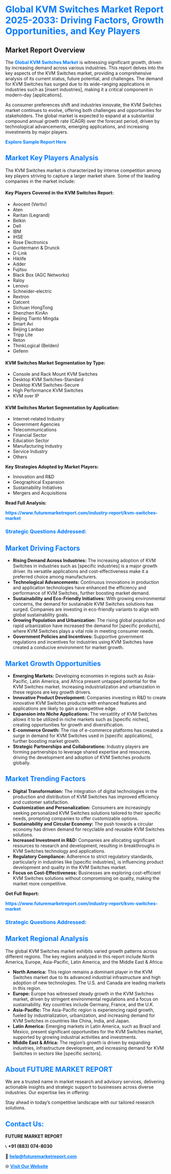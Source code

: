 <h1 style="color: #007BFF;">Global KVM Switches Market Report 2025-2033: Driving Factors, Growth Opportunities, and Key Players</h1>

<section id="overview">
<h2>Market Report Overview</h2>
<p>The <a href="https://www.futuremarketreport.com/industry-report/kvm-switches-market" style="color: #007BFF; text-decoration: none;"><strong>Global KVM Switches Market</strong></a> is witnessing significant growth, driven by increasing demand across various industries. This report delves into the key aspects of the KVM Switches market, providing a comprehensive analysis of its current status, future potential, and challenges. The demand for KVM Switches has surged due to its wide-ranging applications in industries such as [insert industries], making it a critical component in modern-day [applications].</p>
<p>As consumer preferences shift and industries innovate, the KVM Switches market continues to evolve, offering both challenges and opportunities for stakeholders. The global market is expected to expand at a substantial compound annual growth rate (CAGR) over the forecast period, driven by technological advancements, emerging applications, and increasing investments by major players.</p>
</section>

<section id="overview">
<p><a href="https://www.futuremarketreport.com/request-sample/reportId=26651" style="color: #007BFF; text-decoration: none;"><strong>Explore Sample Report Here</strong></a></p>
</section>

<section id="key-players">
<h2 style="color: #007BFF;">Market Key Players Analysis</h2>
<p>The KVM Switches market is characterized by intense competition among key players striving to capture a larger market share. Some of the leading companies in the market include:</p>
<h4>Key Players Covered in the KVM Switches Report:</h4>
<ul><li>Avocent (Vertiv)</li><li>Aten</li><li>Raritan (Legrand)</li><li>Belkin</li><li>Dell</li><li>IBM</li><li>IHSE</li><li>Rose Electronics</li><li>Guntermann &amp; Drunck</li><li>D-Link</li><li>Hiklife</li><li>Adder</li><li>Fujitsu</li><li>Black Box (AGC Networks)</li><li>Raloy</li><li>Lenovo</li><li>Schneider-electric</li><li>Rextron</li><li>Datcent</li><li>Sichuan HongTong</li><li>Shenzhen KinAn</li><li>Beijing Tianto Mingda</li><li>Smart Avi</li><li>Beijing Lanbao</li><li>Tripp Lite</li><li>Reton</li><li>ThinkLogical (Belden)</li><li>Gefenn</li></ul>
<h4>KVM Switches Market Segmentation by Type:</h4>
<ul><li>Console and Rack Mount KVM Switches</li><li>Desktop KVM Switches-Standard</li><li>Desktop KVM Switches-Secure</li><li>High Performance KVM Switches</li><li>KVM over IP</li></ul>

<h4>KVM Switches Market Segmentation by Application:</h4>
<ul><li>Internet-related Industry</li><li>Government Agencies</li><li>Telecommunications</li><li>Financial Sector</li><li>Education Sector</li><li>Manufacturing Industry</li><li>Service Industry</li><li>Others</li></ul>
<p><strong>Key Strategies Adopted by Market Players:</strong></p>
<ul>
<li>Innovation and R&D</li>
<li>Geographical Expansion</li>
<li>Sustainability Initiatives</li>
<li>Mergers and Acquisitions</li>
</ul>
</section>

<section>
<p><strong>Read Full Analysis: </strong></p><a href="https://www.futuremarketreport.com/industry-report/kvm-switches-market" style="color: #007BFF; text-decoration: none;"><strong>https://www.futuremarketreport.com/industry-report/kvm-switches-market</strong></a>
<h3 style="color: #007BFF;">Strategic Questions Addressed:</h3>
</section>

<section id="driving-factors">
<h2 style="color: #007BFF;">Market Driving Factors</h2>
<ul>
<li><strong>Rising Demand Across Industries:</strong> The increasing adoption of KVM Switches in industries such as [specific industries] is a major growth driver. Its versatile applications and cost-effectiveness make it a preferred choice among manufacturers.</li>
<li><strong>Technological Advancements:</strong> Continuous innovations in production and application technologies have enhanced the efficiency and performance of KVM Switches, further boosting market demand.</li>
<li><strong>Sustainability and Eco-Friendly Initiatives:</strong> With growing environmental concerns, the demand for sustainable KVM Switches solutions has surged. Companies are investing in eco-friendly variants to align with global sustainability goals.</li>
<li><strong>Growing Population and Urbanization:</strong> The rising global population and rapid urbanization have increased the demand for [specific products], where KVM Switches plays a vital role in meeting consumer needs.</li>
<li><strong>Government Policies and Incentives:</strong> Supportive government regulations and incentives for industries using KVM Switches have created a conducive environment for market growth.</li>
</ul>
</section>

<section id="growth-opportunities">
<h2 style="color: #007BFF;">Market Growth Opportunities</h2>
<ul>
<li><strong>Emerging Markets:</strong> Developing economies in regions such as Asia-Pacific, Latin America, and Africa present untapped potential for the KVM Switches market. Increasing industrialization and urbanization in these regions are key growth drivers.</li>
<li><strong>Innovative Product Development:</strong> Companies investing in R&D to create innovative KVM Switches products with enhanced features and applications are likely to gain a competitive edge.</li>
<li><strong>Expansion into Niche Applications:</strong> The versatility of KVM Switches allows it to be utilized in niche markets such as [specific niches], creating opportunities for growth and diversification.</li>
<li><strong>E-commerce Growth:</strong> The rise of e-commerce platforms has created a surge in demand for KVM Switches used in [specific applications], further boosting market growth.</li>
<li><strong>Strategic Partnerships and Collaborations:</strong> Industry players are forming partnerships to leverage shared expertise and resources, driving the development and adoption of KVM Switches products globally.</li>
</ul>
</section>

<section id="trending-factors">
<h2 style="color: #007BFF;">Market Trending Factors</h2>
<ul>
<li><strong>Digital Transformation:</strong> The integration of digital technologies in the production and distribution of KVM Switches has improved efficiency and customer satisfaction.</li>
<li><strong>Customization and Personalization:</strong> Consumers are increasingly seeking personalized KVM Switches solutions tailored to their specific needs, prompting companies to offer customizable options.</li>
<li><strong>Sustainability and Circular Economy:</strong> The push towards a circular economy has driven demand for recyclable and reusable KVM Switches solutions.</li>
<li><strong>Increased Investment in R&D:</strong> Companies are allocating significant resources to research and development, resulting in breakthroughs in KVM Switches technology and applications.</li>
<li><strong>Regulatory Compliance:</strong> Adherence to strict regulatory standards, particularly in industries like [specific industries], is influencing product development and quality in the KVM Switches market.</li>
<li><strong>Focus on Cost-Effectiveness:</strong> Businesses are exploring cost-efficient KVM Switches solutions without compromising on quality, making the market more competitive.</li>
</ul>
</section>

<section>
<p><strong>Get Full Report: </strong></p><a href="https://www.futuremarketreport.com/industry-report/kvm-switches-market" style="color: #007BFF; text-decoration: none;"><strong>https://www.futuremarketreport.com/industry-report/kvm-switches-market</strong></a>
<h3 style="color: #007BFF;">Strategic Questions Addressed:</h3>
</section>


<section id="regional-analysis">
<h2 style="color: #007BFF;">Market Regional Analysis</h2>
<p>The global KVM Switches market exhibits varied growth patterns across different regions. The key regions analyzed in this report include North America, Europe, Asia-Pacific, Latin America, and the Middle East & Africa:</p>
<ul>
<li><strong>North America:</strong> This region remains a dominant player in the KVM Switches market due to its advanced industrial infrastructure and high adoption of new technologies. The U.S. and Canada are leading markets in this region.</li>
<li><strong>Europe:</strong> Europe has witnessed steady growth in the KVM Switches market, driven by stringent environmental regulations and a focus on sustainability. Key countries include Germany, France, and the U.K.</li>
<li><strong>Asia-Pacific:</strong> The Asia-Pacific region is experiencing rapid growth, fueled by industrialization, urbanization, and increasing demand for KVM Switches in countries like China, India, and Japan.</li>
<li><strong>Latin America:</strong> Emerging markets in Latin America, such as Brazil and Mexico, present significant opportunities for the KVM Switches market, supported by growing industrial activities and investments.</li>
<li><strong>Middle East & Africa:</strong> The region’s growth is driven by expanding industries, infrastructure development, and increasing demand for KVM Switches in sectors like [specific sectors].</li>
</ul>
</section>

<footer>
<h2 style="color: #007BFF;">About FUTURE MARKET REPORT</h2>
<p>We are a trusted name in market research and advisory services, delivering actionable insights and strategic support to businesses across diverse industries. Our expertise lies in offering:</p>

<p>Stay ahead in today’s competitive landscape with our tailored research solutions.</p>

<h2 style="color: #007BFF;">Contact Us:</h2>
<p><strong>FUTURE MARKET REPORT</strong></p>
<p>📞 <strong>+91 (883) 074-8030</strong></p>
<p>📧 <strong><a href="mailto:help@futuremarketreport.com" style="color: #007BFF;">help@futuremarketreport.com</a></strong></p>
<p>🌐 <strong><a href="https://www.futuremarketreport.com/" style="color: #007BFF;">Visit Our Website</a></strong></p>
</footer>